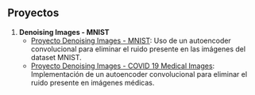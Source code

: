 ## Proyectos

1. **Denoising Images - MNIST**
   - [Proyecto Denoising Images - MNIST](./ImageDenoising-MNIST): Uso de un autoencoder convolucional para eliminar el ruido presente en las imágenes del dataset MNIST.
   - [Proyecto Denoising Images - COVID 19 Medical Images](./ImageDenoising-MEDICAL_IMAGES): Implementación de un autoencoder convolucional para eliminar el ruido presente en imágenes médicas.
